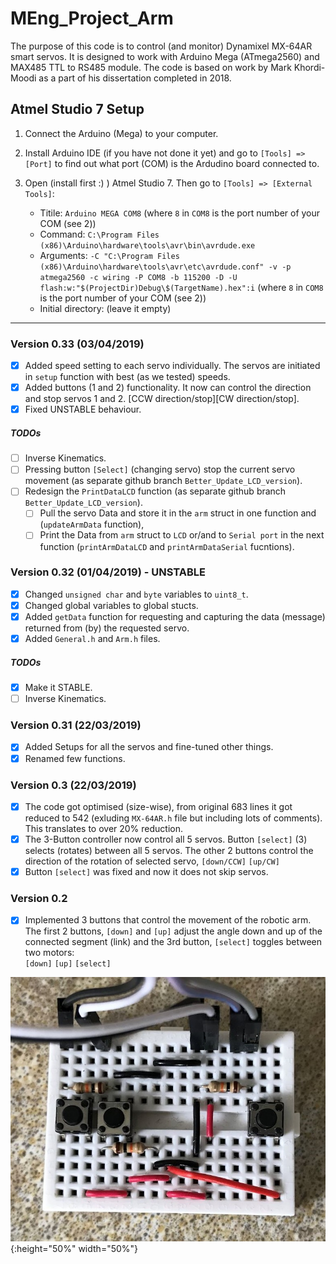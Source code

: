 # MEng_Project_Arm

The purpose of this code is to control (and monitor) Dynamixel MX-64AR smart servos. It is designed to work with Arduino Mega (ATmega2560) and MAX485 TTL to RS485 module. The code is based on work by Mark Khordi-Moodi as a part of his dissertation completed in 2018.

## Atmel Studio 7 Setup

1. Connect the Arduino (Mega) to your computer.
2. Install Arduino IDE (if you have not done it yet) and go to `[Tools] => [Port]` to find out what port (COM) is the Ardudino board connected to.
3. Open (install first :) ) Atmel Studio 7. Then go to `[Tools] => [External Tools]`:

    * Titile: `Arduino MEGA COM8` (where `8` in `COM8` is the port number of your COM (see 2))
    * Command: `C:\Program Files (x86)\Arduino\hardware\tools\avr\bin\avrdude.exe`
    * Arguments: `-C "C:\Program Files (x86)\Arduino\hardware\tools\avr\etc\avrdude.conf" -v -p atmega2560 -c wiring -P COM8 -b 115200 -D -U flash:w:"$(ProjectDir)Debug\$(TargetName).hex":i` (where `8` in `COM8` is the port number of your COM (see 2))
    * Initial directory: (leave it empty)

***

### Version 0.33 (03/04/2019)

* [x] Added speed setting to each servo individually. The servos are initiated in `setup` function with best (as we tested) speeds.
* [x] Added buttons (1 and 2) functionality. It now can control the direction and stop servos 1 and 2. [CCW direction/stop][CW direction/stop].
* [x] Fixed UNSTABLE behaviour.

##### TODOs

* [ ] Inverse Kinematics.
* [ ] Pressing button `[Select]` (changing servo) stop the current servo movement (as separate github branch `Better_Update_LCD_version`).
* [ ] Redesign the `PrintDataLCD` function (as separate github branch `Better_Update_LCD_version`).
  * [ ] Pull the servo Data and store it in the `arm` struct in one function and (`updateArmData` function),
  * [ ] Print the Data from `arm` struct to `LCD` or/and to `Serial port` in the next function (`printArmDataLCD` and `printArmDataSerial` fucntions).

### Version 0.32 (01/04/2019) - UNSTABLE

* [x] Changed `unsigned char` and `byte` variables to `uint8_t`.
* [x] Changed global variables to global stucts.
* [x] Added `getData` function for requesting and capturing the data (message) returned from (by) the requested servo.
* [x] Added `General.h` and `Arm.h` files.

##### TODOs

* [x] Make it STABLE.
* [ ] Inverse Kinematics.

### Version 0.31 (22/03/2019)

* [x] Added Setups for all the servos and fine-tuned other things.
* [x] Renamed few functions.

### Version 0.3 (22/03/2019)

* [x] The code got optimised (size-wise), from original 683 lines it got reduced to 542 (exluding `MX-64AR.h` file but including lots of comments). This translates to over 20% reduction.
* [x] The 3-Button controller now control all 5 servos. Button `[select]` (3) selects (rotates) between all 5 servos. The other 2 buttons control the direction of the rotation of selected servo, `[down/CCW]` `[up/CW]`  
* [x] Button `[select]` was fixed and now it does not skip servos.

### Version 0.2

* [x] Implemented 3 buttons that control the movement of the robotic arm. The first 2 buttons, `[down]` and `[up]` adjust the angle down and up of the connected segment (link) and the 3rd button, `[select]` toggles between two motors:  
`[down]` `[up]` `[select]`

![3-button controller](./images/IMG_2213_mc.jpg){:height="50%" width="50%"}
